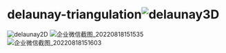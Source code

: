 # delaunay-triangulation![delaunay3D](https://user-images.githubusercontent.com/11438971/185334135-76c1f2ba-9e1c-473e-92d3-468bc55bad8b.PNG)
![delaunay2D](https://user-images.githubusercontent.com/11438971/185334139-2424ce2d-ba2e-4ea1-8c1f-cb26b42125b2.PNG)
![企业微信截图_20220818151535](https://user-images.githubusercontent.com/11438971/185334153-048b7588-27f9-47db-af08-24a5e5981d5c.png)
![企业微信截图_20220818151603](https://user-images.githubusercontent.com/11438971/185334160-0a470e22-d194-4eb4-b4ac-0ea2da94fbd6.png)
